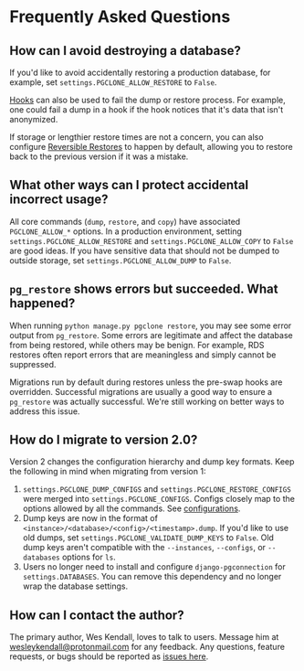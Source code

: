 # Frequently Asked Questions

## How can I avoid destroying a database?

If you'd like to avoid accidentally restoring a production database, for example, set `settings.PGCLONE_ALLOW_RESTORE` to `False`.

[Hooks](hooks.md) can also be used to fail the dump or restore process. For example, one could fail a dump in a hook if the hook notices that it's data that isn't anonymized.

If storage or lengthier restore times are not a concern, you can also configure [Reversible Restores](reversible.md) to happen by default, allowing you to restore back to the previous version if it was a mistake.

## What other ways can I protect accidental incorrect usage?

All core commands (`dump`, `restore`, and `copy`) have associated `PGCLONE_ALLOW_*` options. In a production environment, setting `settings.PGCLONE_ALLOW_RESTORE` and `settings.PGCLONE_ALLOW_COPY` to `False` are good ideas. If you have sensitive data that should not be dumped to outside storage, set `settings.PGCLONE_ALLOW_DUMP` to `False`.

## `pg_restore` shows errors but succeeded. What happened?

When running `python manage.py pgclone restore`, you may see some error output from `pg_restore`. Some errors are legitimate and affect the database from being restored, while others may be benign. For example, RDS restores often report errors that are meaningless and simply cannot be suppressed.

Migrations run by default during restores unless the pre-swap hooks are overridden. Successful migrations are usually a good way to ensure a `pg_restore` was actually successful. We're still working on better ways to address this issue.

## How do I migrate to version 2.0?

Version 2 changes the configuration hierarchy and dump key formats. Keep the following in mind when migrating from version 1:

1. `settings.PGCLONE_DUMP_CONFIGS` and `settings.PGCLONE_RESTORE_CONFIGS` were merged into `settings.PGCLONE_CONFIGS`. Configs closely map to the options allowed by all the commands. See [configurations](configurations.md).
2. Dump keys are now in the format of `<instance>/<database>/<config>/<timestamp>.dump`. If you'd like to use old dumps, set `settings.PGCLONE_VALIDATE_DUMP_KEYS` to `False`. Old dump keys aren't compatible with the `--instances`, `--configs`, or `--databases` options for `ls`.
3. Users no longer need to install and configure `django-pgconnection` for `settings.DATABASES`. You can remove this dependency and no longer wrap the database settings.

## How can I contact the author?

The primary author, Wes Kendall, loves to talk to users. Message him at [wesleykendall@protonmail.com](mailto:wesleykendall@protonmail.com) for any feedback. Any questions, feature requests, or bugs should be reported as [issues here](https://github.com/Opus10/django-pgclone/issues).
